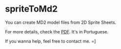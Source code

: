 # spriteToMd2
You can create MD2 model files from 2D Sprite Sheets.

For more details, check the [PDF](https://github.com/brunogsa/spriteToMd2/blob/master/relatorio/Relat%C3%B3rio%20PFG.pdf).
It's in Portuguese.

If you wanna help, feel free to contact me. =]
